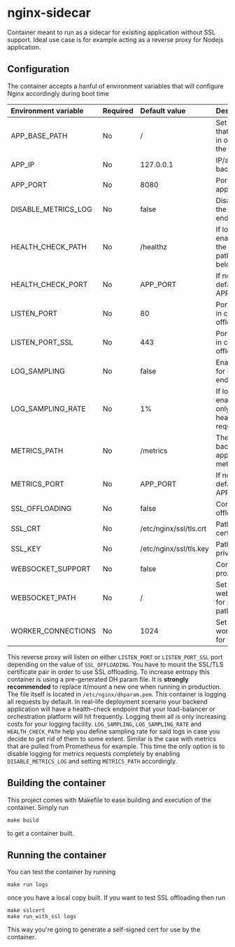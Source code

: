 # nginx-sidecar

Container meant to run as a sidecar for exisiting application without SSL support. Ideal use case is for example acting as a reverse proxy for Nodejs application.

## Configuration

The container accepts a hanful of environment variables that will configure Nginx accordingly during boot time

| Environment variable | Required | Default value          | Description |
|:---------------------|:---------|:-----------------------|:------------|
| APP_BASE_PATH        | No       | /                      | Set the base path that will be matched in order to proxy to the backend app | 
| APP_IP               | No       | 127.0.0.1              | IP/address of the backend app. |
| APP_PORT             | No       | 8080                   | Port the backend app listens on |
| DISABLE_METRICS_LOG  | No       | false                  | Disable logging for the metrics endpoint |
| HEALTH_CHECK_PATH    | No       | /healthz               | If log sampling enabled then apply the rules for this path only. See below. |
| HEALTH_CHECK_PORT    | No       | APP_PORT               | If not provided, defaults to APP_PORT above. |
| LISTEN_PORT          | No       | 80                     | Port Nginx listens to in case of no SSL offloading |
| LISTEN_PORT_SSL      | No       | 443                    | Port Nginx listens to in case of SSL offloading |
| LOG_SAMPLING         | No       | false                  | Enable log sampling for health-check endpoint.  |
| LOG_SAMPLING_RATE    | No       | 1%                     | If log sampling enabled then log only 1% of the health-check requests |
| METRICS_PATH         | No       | /metrics               | The path to the backend application's metrics endpoint |
| METRICS_PORT         | No       | APP_PORT               | If not provided, defaults to APP_PORT above. |
| SSL_OFFLOADING       | No       | false                  | Control SSL offloading |
| SSL_CRT              | No       | /etc/nginx/ssl/tls.crt | Path to the SSL/TLS certificate |
| SSL_KEY              | No       | /etc/nginx/ssl/tls.key | Path to the SSL/TLS private key |
| WEBSOCKET_SUPPORT    | No       | false                  | Control Websocket proxy_pass options |
| WEBSOCKET_PATH       | No       | /                      | Set proxy_pass websocket options for provided base path |
| WORKER_CONNECTIONS   | No       | 1024                   | Set worker_connections for Nginx |

This reverse proxy will listen on either `LISTEN_PORT` or `LISTEN_PORT_SSL` port depending on the value of `SSL_OFFLOADING`. You have to mount the SSL/TLS certificate pair in order to use SSL offloading. To increase entropy this container is using a pre-generated DH param file. It is **strongly recommended** to replace it/mount a new one when running in production. The file itself is located in `/etc/nginx/dhparam.pem`. This container is logging all requests by default. In real-life deployment scenario your backend application will have a health-check endpoint that your load-balancer or orchestration platform will hit frequently. Logging them all is only increasing costs for your logging facility. `LOG_SAMPLING`, `LOG_SAMPLING_RATE` and `HEALTH_CHECK_PATH` help you define sampling rate for said logs in case you decide to get rid of them to some extent. Similar is the case with metrics that are pulled from Prometheus for example. This time the only option is to disable logging for metrics requests completely by enabling `DISABLE_METRICS_LOG` and setting `METRICS_PATH` accordingly.

## Building the container

This project comes with Makefile to ease building and execution of the container. Simply run

```shell
make build
```

to get a container built.

## Running the container

You can test the container by running

```shell
make run logs
```

once you have a local copy built. If you want to test SSL offloading then run 

```shell
make sslcert
make run_with_ssl logs
```

This way you're going to generate a self-signed cert for use by the container.
